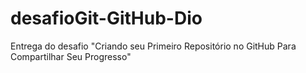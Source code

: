 # desafioGit-GitHub-Dio
Entrega do desafio "Criando seu Primeiro Repositório no GitHub Para Compartilhar Seu Progresso"
